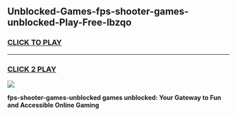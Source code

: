 
## Unblocked-Games-fps-shooter-games-unblocked-Play-Free-lbzqo
<h3>
<a href="https://premium76.site?title=fps-shooter-games-unblocked&ref=21A">CLICK TO PLAY</a></h3>
<hr>

<h3>
<a href="https://premium76.site?title=fps-shooter-games-unblocked&ref=21A">CLICK 2 PLAY</a>
  
</h3>

<a href="https://premium76.site?title=fps-shooter-games-unblocked&ref=21A"><img src="https://clearcache.store/games.png"></a>


**fps-shooter-games-unblocked games unblocked: Your Gateway to Fun and Accessible Online Gaming**
